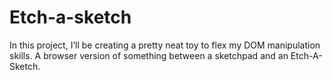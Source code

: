 # Etch-a-sketch
In this project, I’ll be creating a pretty neat toy to flex my DOM manipulation skills. A browser version of something between a sketchpad and an Etch-A-Sketch.
